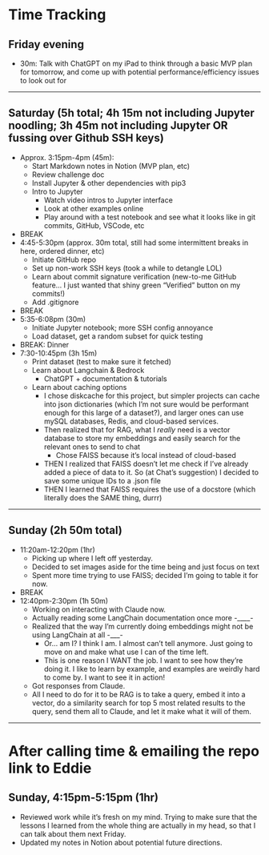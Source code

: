 # Time Tracking

## **Friday evening**

- 30m: Talk with ChatGPT on my iPad to think through a basic MVP plan for tomorrow, and come up with potential performance/efficiency issues to look out for

---

## **Saturday (5h total; 4h 15m not including Jupyter noodling; 3h 45m not including Jupyter OR fussing over Github SSH keys)**

- Approx. 3:15pm-4pm (45m):
    - Start Markdown notes in Notion (MVP plan, etc)
    - Review challenge doc
    - Install Jupyter & other dependencies with pip3
    - Intro to Jupyter
        - Watch video intros to Jupyter interface
        - Look at other examples online
        - Play around with a test notebook and see what it looks like in git commits, GitHub, VSCode, etc
- BREAK
- 4:45-5:30pm (approx. 30m total, still had some intermittent breaks in here, ordered dinner, etc)
    - Initiate GitHub repo
    - Set up non-work SSH keys (took a while to detangle LOL)
    - Learn about commit signature verification (new-to-me GitHub feature… I just wanted that shiny green “Verified” button on my commits!)
    - Add .gitignore
- BREAK
- 5:35-6:08pm (30m)
    - Initiate Jupyter notebook; more SSH config annoyance
    - Load dataset, get a random subset for quick testing
- BREAK: Dinner
- 7:30-10:45pm (3h 15m)
    - Print dataset (test to make sure it fetched)
    - Learn about Langchain & Bedrock
        - ChatGPT + documentation & tutorials
    - Learn about caching options
        - I chose diskcache for this project, but simpler projects can cache into json dictionaries (which I’m not sure would be performant enough for this large of a dataset?), and larger ones can use mySQL databases, Redis, and cloud-based services.
        - Then realized that for RAG, what I *really* need is a vector database to store my embeddings and easily search for the relevant ones to send to chat
            - Chose FAISS because it’s local instead of cloud-based
        - THEN I realized that FAISS doesn’t let me check if I’ve already added a piece of data to it. So (at Chat’s suggestion) I decided to save some unique IDs to a .json file
        - THEN I learned that FAISS requires the use of a docstore (which literally does the SAME thing, durrr)

---

## **Sunday** (2h 50m total)

- 11:20am-12:20pm (1hr)
    - Picking up where I left off yesterday.
    - Decided to set images aside for the time being and just focus on text
    - Spent more time trying to use FAISS; decided I’m going to table it for now.
- BREAK
- 12:40pm-2:30pm (1h 50m)
    - Working on interacting with Claude now.
    - Actually reading some LangChain documentation once more  -____-
    - Realized that the way I’m currently doing embeddings might not be using LangChain at all -___-
        - Or… am I? I think I am. I almost can’t tell anymore. Just going to move on and make what use I can of the time left.
        - This is one reason I WANT the job. I want to see how they’re doing it. I like to learn by example, and examples are weirdly hard to come by. I want to see it in action!
    - Got responses from Claude.
    - All I need to do for it to be RAG is to take a query, embed it into a vector, do a similarity search for top 5 most related results to the query, send them all to Claude, and let it make what it will of them.

---

# After calling time & emailing the repo link to Eddie

## Sunday, 4:15pm-5:15pm (1hr)

- Reviewed work while it’s fresh on my mind. Trying to make sure that the lessons I learned from the whole thing are actually in my head, so that I can talk about them next Friday.
- Updated my notes in Notion about potential future directions.